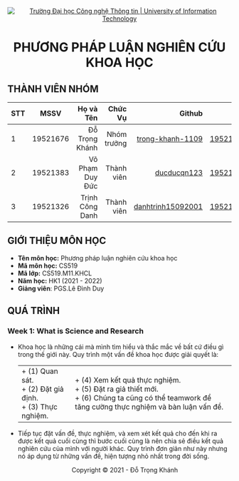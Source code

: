 <!-- Banner -->
<p align="center">
  <a href="https://www.uit.edu.vn/" title="Trường Đại học Công nghệ Thông tin" style="border: none;">
    <img src="https://i.imgur.com/WmMnSRt.png" alt="Trường Đại học Công nghệ Thông tin | University of Information Technology">
  </a>
</p>

<h1 align="center"><b>PHƯƠNG PHÁP LUẬN NGHIÊN CỨU KHOA HỌC</b></h>

## THÀNH VIÊN NHÓM
| STT    | MSSV          | Họ và Tên              |Chức Vụ    | Github                                                  | Email                   |
| ------ |:-------------:| ----------------------:|----------:|--------------------------------------------------------:|-------------------------:
| 1      | 19521676      | Đỗ Trọng Khánh         |Nhóm trưởng|[trong-khanh-1109](https://github.com/trong-khanh-1109)  |19521676@gm.uit.edu.vn   |
| 2      | 19521383      | Võ Phạm Duy Đức        |Thành viên |[ducducqn123](https://github.com/ducducqn123)            |19521383@gm.uit.edu.vn   |
| 3      | 19521326      | Trịnh Công Danh        |Thành viên |[danhtrinh15092001](https://github.com/danhtrinh15092001)|19521326@gm.uit.edu.vn   |

## GIỚI THIỆU MÔN HỌC
* **Tên môn học:** Phương pháp luận nghiên cứu khoa học
* **Mã môn học:** CS519
* **Mã lớp:** CS519.M11.KHCL
* **Năm học:** HK1 (2021 - 2022)
* **Giảng viên**: PGS.Lê Đình Duy

## QUÁ TRÌNH
### Week 1: What is Science and Research
  - Khoa học là những cái mà mình tìm hiểu và thắc mắc về bất cứ điều gì trong thế giới này. Quy trình một vấn đề khoa học được giải quyết là: 
    <table>
        <tr>
          <td width="25%">
            + (1) Quan sát.</br>
            + (2) Đặt giả định.</br>
            + (3) Thực nghiệm.
          </td>
          <td width="75%">
            + (4) Xem kết quả thực nghiệm.</br>
            + (5) Đặt ra giả thiết mới.</br>
            + (6) Chúng ta cũng có thể teamwork để tăng cường thực nghiệm và bàn luận vấn đề.
          </td>
        </tr>
        <table>
  - Tiếp tục đặt vấn đề, thực nghiệm, và xem xét kết quả cho đến khi ra được kết quả cuối cùng thì bước cuối cùng là nên chia sẻ điều kết quả nghiên cứu của mình với người khác. Quy trình đơn giản như này nhưng nó áp dụng từ những vấn đề, hiện tượng nhỏ nhất trong đời sống.

<!-- Footer -->
<p align='center'>Copyright © 2021 - Đỗ Trọng Khánh</p>
